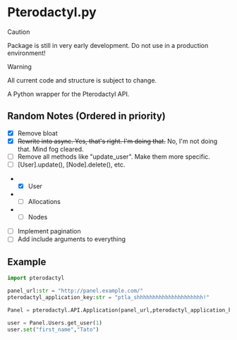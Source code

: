 # Pterodactyl.py

> [!CAUTION]
> Package is still in very early development. Do not use in a production environment!

> [!WARNING]
> All current code and structure is subject to change.

A Python wrapper for the Pterodactyl API.

## Random Notes (Ordered in priority)
- [x] Remove bloat
- [x] ~~Rewrite into async. Yes, that's right. I'm doing that.~~ No, I'm not doing that. Mind fog cleared.
- [ ] Remove all methods like "update_user". Make them more specific.
- [ ] [User].update(), [Node].delete(), etc.
- - [x] User
- - [ ] Allocations
- - [ ] Nodes
- [ ] Implement pagination
- [ ] Add include arguments to everything

## Example

```python title="get_user.py"
import pterodactyl

panel_url:str = "http://panel.example.com/"
pterodactyl_application_key:str = "ptla_shhhhhhhhhhhhhhhhhhhhh!"

Panel = pterodactyl.API.Application(panel_url,pterodactyl_application_key)

user = Panel.Users.get_user(1)
user.set("first_name","Tato")
```

